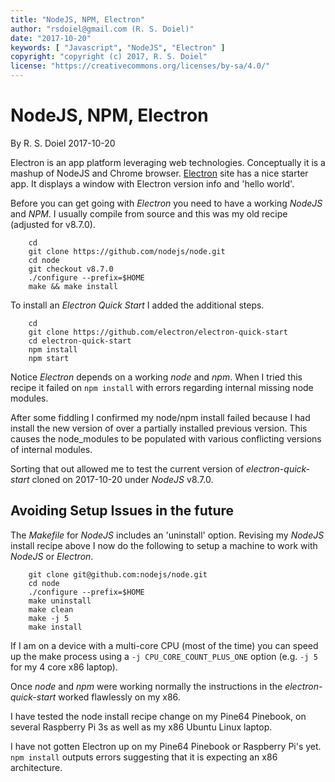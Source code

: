 ```yaml
---
title: "NodeJS, NPM, Electron"
author: "rsdoiel@gmail.com (R. S. Doiel)"
date: "2017-10-20"
keywords: [ "Javascript", "NodeJS", "Electron" ]
copyright: "copyright (c) 2017, R. S. Doiel"
license: "https://creativecommons.org/licenses/by-sa/4.0/"
---
```



# NodeJS, NPM, Electron

By R. S. Doiel 2017-10-20

Electron is an app platform leveraging web technologies. Conceptually it is a
mashup of NodeJS and Chrome browser. [Electron](https://electron.atom.io/) site
has a nice starter app. It displays a window with Electron version info and
'hello world'.

Before you can get going with _Electron_ you need to have a
working _NodeJS_ and _NPM_. I usually compile from source and this
was my old recipe (adjusted for v8.7.0).

```shell
    cd
    git clone https://github.com/nodejs/node.git
    cd node
    git checkout v8.7.0
    ./configure --prefix=$HOME
    make && make install
```

To install an _Electron Quick Start_ I added the additional steps.

```shell
    cd
    git clone https://github.com/electron/electron-quick-start
    cd electron-quick-start
    npm install
    npm start
```

Notice _Electron_ depends on a working _node_ and _npm_.  When I
tried this recipe it failed on `npm install` with errors regarding
internal missing node modules.

After some fiddling I confirmed my node/npm install failed because
I had install the new version of over a partially installed previous
version. This causes the node_modules to be populated with various
conflicting versions of internal modules.

Sorting that out allowed me to test the current version of
*electron-quick-start* cloned on 2017-10-20 under _NodeJS_ v8.7.0.

## Avoiding Setup Issues in the future

The *Makefile* for _NodeJS_ includes an 'uninstall' option. Revising
my _NodeJS_ install recipe above I now do the following to setup a machine
to work with _NodeJS_ or _Electron_.

```shell
    git clone git@github.com:nodejs/node.git
    cd node
    ./configure --prefix=$HOME
    make uninstall
    make clean
    make -j 5
    make install
```

If I am on a device with a multi-core CPU (most of the time) you can speed
up the make process using a `-j CPU_CORE_COUNT_PLUS_ONE` option (e.g. `-j 5`
for my 4 core x86 laptop).

Once _node_ and _npm_ were working normally the instructions in the
*electron-quick-start* worked flawlessly on my x86.

I have tested the node install recipe change on my Pine64 Pinebook, on 
several Raspberry Pi 3s as well as my x86 Ubuntu Linux laptop.

I have not gotten Electron up on my Pine64 Pinebook or Raspberry Pi's yet. 
`npm install` outputs errors suggesting that it is expecting an x86 architecture.

